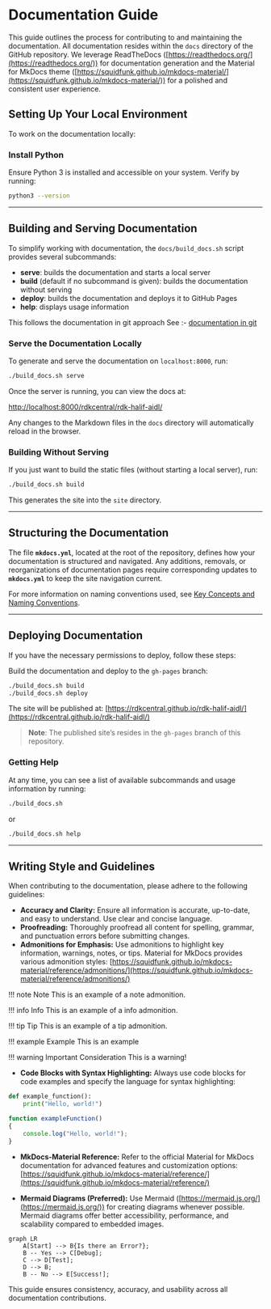 # Documentation Guide

This guide outlines the process for contributing to and maintaining the documentation. All documentation resides within the `docs` directory of the GitHub repository. We leverage ReadTheDocs ([https://readthedocs.org/](https://readthedocs.org/)) for documentation generation and the Material for MkDocs theme ([https://squidfunk.github.io/mkdocs-material/](https://squidfunk.github.io/mkdocs-material/)) for a polished and consistent user experience.

## Setting Up Your Local Environment

To work on the documentation locally:

### Install Python

Ensure Python 3 is installed and accessible on your system. Verify by running:

```bash
python3 --version
```

---

## Building and Serving Documentation

To simplify working with documentation, the `docs/build_docs.sh` script provides several subcommands:

- **serve**: builds the documentation and starts a local server  
- **build** (default if no subcommand is given): builds the documentation without serving  
- **deploy**: builds the documentation and deploys it to GitHub Pages  
- **help**: displays usage information

This follows the documentation in git approach See :- [documentation in git](../whitepapers/documentation_in_git.md)

### Serve the Documentation Locally

To generate and serve the documentation on `localhost:8000`, run:

```bash
./build_docs.sh serve
```

Once the server is running, you can view the docs at:

[http://localhost:8000/rdkcentral/rdk-halif-aidl/](http://localhost:8000/rdkcentral/rdk-halif-aidl/)

Any changes to the Markdown files in the `docs` directory will automatically reload in the browser.

### Building Without Serving

If you just want to build the static files (without starting a local server), run:

```bash
./build_docs.sh build
```

This generates the site into the `site` directory.

---

## Structuring the Documentation

The file **`mkdocs.yml`**, located at the root of the repository, defines how your documentation is structured and navigated. Any additions, removals, or reorganizations of documentation pages require corresponding updates to **`mkdocs.yml`** to keep the site navigation current.

For more information on naming conventions used, see [Key Concepts and Naming Conventions](../halif/key_concepts/hal/hal_naming_conventions.md).

---

## Deploying Documentation

If you have the necessary permissions to deploy, follow these steps:

Build the documentation and deploy to the `gh-pages` branch:

```bash
./build_docs.sh build
./build_docs.sh deploy
```

The site will be published at: [https://rdkcentral.github.io/rdk-halif-aidl/](https://rdkcentral.github.io/rdk-halif-aidl/)  

> **Note**: The published site’s resides in the `gh-pages` branch of this repository.

### Getting Help

At any time, you can see a list of available subcommands and usage information by running:

```bash
./build_docs.sh
```

or

```bash
./build_docs.sh help
```

---

## Writing Style and Guidelines

When contributing to the documentation, please adhere to the following guidelines:

- **Accuracy and Clarity:** Ensure all information is accurate, up-to-date, and easy to understand. Use clear and concise language.
- **Proofreading:** Thoroughly proofread all content for spelling, grammar, and punctuation errors before submitting changes.
- **Admonitions for Emphasis:** Use admonitions to highlight key information, warnings, notes, or tips. Material for MkDocs provides various admonition styles: [https://squidfunk.github.io/mkdocs-material/reference/admonitions/](https://squidfunk.github.io/mkdocs-material/reference/admonitions/)

!!! note Note
    This is an example of a note admonition.

!!! info Info
    This is an example of a info admonition.

!!! tip Tip
    This is an example of a tip admonition.

!!! example Example
    This is an example

!!! warning Important Consideration
    This is a warning!

- **Code Blocks with Syntax Highlighting:** Always use code blocks for code examples and specify the language for syntax highlighting:

```python
def example_function():
    print("Hello, world!")
```

```javascript
function exampleFunction() 
{
    console.log("Hello, world!");
}
```

- **MkDocs-Material Reference:** Refer to the official Material for MkDocs documentation for advanced features and customization options: [https://squidfunk.github.io/mkdocs-material/reference/](https://squidfunk.github.io/mkdocs-material/reference/)

- **Mermaid Diagrams (Preferred):** Use Mermaid ([https://mermaid.js.org/](https://mermaid.js.org/)) for creating diagrams whenever possible. Mermaid diagrams offer better accessibility, performance, and scalability compared to embedded images.

```mermaid
graph LR
    A[Start] --> B{Is there an Error?};
    B -- Yes --> C[Debug];
    C --> D[Test];
    D --> B;
    B -- No --> E[Success!];
```

This guide ensures consistency, accuracy, and usability across all documentation contributions.
